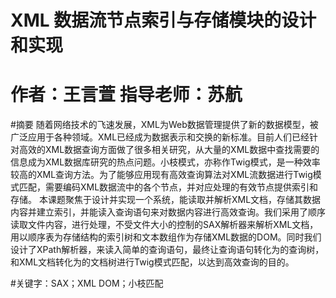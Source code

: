 # XML 数据流节点索引与存储模块的设计和实现
# 作者：王言萱 指导老师：苏航

#摘要
随着网络技术的飞速发展，XML为Web数据管理提供了新的数据模型，被广泛应用于各种领域。XML已经成为数据表示和交换的新标准。目前人们已经针对高效的XML数据查询方面做了很多相关研究，从大量的XML数据中查找需要的信息成为XML数据库研究的热点问题。小枝模式，亦称作Twig模式，是一种效率较高的XML查询方法。为了能够应用现有高效查询算法对XML流数据进行Twig模式匹配，需要编码XML数据流中的各个节点，并对应处理的有效节点提供索引和存储。
本课题聚焦于设计并实现一个系统，能读取并解析XML文档，存储其数据内容并建立索引，并能读入查询语句来对数据内容进行高效查询。我们采用了顺序读取文件内容，进行处理，不受文件大小的控制的SAX解析器来解析XML文档，用以顺序表为存储结构的索引树和文本数组作为存储XML数据的DOM。同时我们设计了XPath解析器，来读入简单的查询语句，最终让查询语句转化为的查询树，和XML文档转化为的文档树进行Twig模式匹配，以达到高效查询的目的。

#关键字：SAX；XML DOM；小枝匹配
